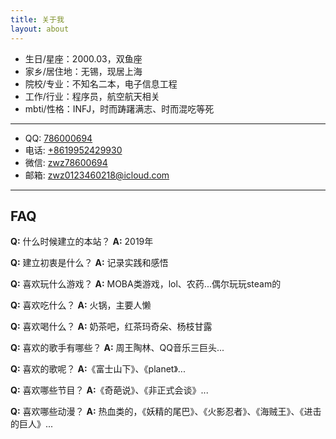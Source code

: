 ```yaml
---
title: 关于我
layout: about
---
```


* 生日/星座：2000.03，双鱼座
* 家乡/居住地：无锡，现居上海
* 院校/专业：不知名二本，电子信息工程
* 工作/行业：程序员，航空航天相关
* mbti/性格：INFJ，时而踌躇满志、时而混吃等死

---

* QQ: [786000694](qq:)
* 电话: [+8619952429930](tel:19952429930)
* 微信: [zwz78600694](weixin:)
* 邮箱: [zwz0123460218@icloud.com](mailto:zwz0123460218@icloud.com)

---

## FAQ

**Q:** 什么时候建立的本站？
**A:** 2019年

**Q:** 建立初衷是什么？
**A:** 记录实践和感悟

**Q:** 喜欢玩什么游戏？
**A:** MOBA类游戏，lol、农药...偶尔玩玩steam的

**Q:** 喜欢吃什么？
**A:** 火锅，主要人懒

**Q:** 喜欢喝什么？
**A:** 奶茶吧，红茶玛奇朵、杨枝甘露

**Q:** 喜欢的歌手有哪些？
**A:** 周王陶林、QQ音乐三巨头...

**Q:** 喜欢的歌呢？
**A:**《富士山下》、《planet》...

**Q:** 喜欢哪些节目？
**A:**《奇葩说》、《非正式会谈》...

**Q:** 喜欢哪些动漫？
**A:** 热血类的，《妖精的尾巴》、《火影忍者》、《海贼王》、《进击的巨人》...
